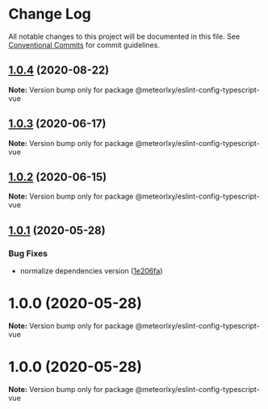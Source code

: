 # Change Log

All notable changes to this project will be documented in this file.
See [Conventional Commits](https://conventionalcommits.org) for commit guidelines.

## [1.0.4](http://git.code.oa.com/javascript/rules/compare/@meteorlxy/eslint-config-typescript-vue@1.0.3...@meteorlxy/eslint-config-typescript-vue@1.0.4) (2020-08-22)

**Note:** Version bump only for package @meteorlxy/eslint-config-typescript-vue

## [1.0.3](http://git.code.oa.com/javascript/rules/compare/@meteorlxy/eslint-config-typescript-vue@1.0.2...@meteorlxy/eslint-config-typescript-vue@1.0.3) (2020-06-17)

**Note:** Version bump only for package @meteorlxy/eslint-config-typescript-vue

## [1.0.2](http://git.code.oa.com/javascript/rules/compare/@meteorlxy/eslint-config-typescript-vue@1.0.1...@meteorlxy/eslint-config-typescript-vue@1.0.2) (2020-06-15)

**Note:** Version bump only for package @meteorlxy/eslint-config-typescript-vue

## [1.0.1](http://git.code.oa.com/javascript/rules/compare/@meteorlxy/eslint-config-typescript-vue@1.0.0...@meteorlxy/eslint-config-typescript-vue@1.0.1) (2020-05-28)

### Bug Fixes

- normalize dependencies version ([1e206fa](http://git.code.oa.com/javascript/rules/commits/1e206faa32ccbc82d46b53981a656bc58726e3f8))

# 1.0.0 (2020-05-28)

**Note:** Version bump only for package @meteorlxy/eslint-config-typescript-vue

# 1.0.0 (2020-05-28)

**Note:** Version bump only for package @meteorlxy/eslint-config-typescript-vue
